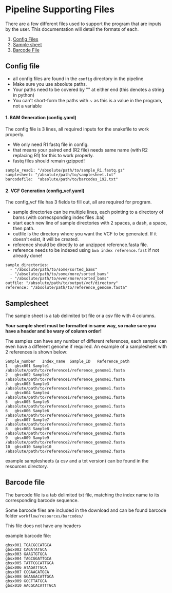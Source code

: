 <!-- [![AAFC](https://avatars1.githubusercontent.com/u/4284691?v=3&s=200)](http://www.agr.gc.ca/eng/home/)-->

# Pipeline Supporting Files 
There are a few different files used to support the program that are inputs by the user.  This documentation will detail the formats of each.

1. [Config Files](#Config-file)
2. [Sample sheet](#Samplesheet) 
2. [Barcode File](#Barcode-file)


## Config file
- all config files are found in the `config` directory in the pipeline
- Make sure you use absolute paths. 
- Your paths need to be covered by "" at either end (this denotes a string in python)
- You can't short-form the paths with ~ as this is a value in the program, not a variable

#### 1.  BAM Generation (config.yaml)

The config file is 3 lines, all required inputs for the snakefile to work properly. 
- We only need R1 fastq file in config.
- that means your paired end (R2 file) needs same name (with R2 replacing R1) for this to work properly.
- fastq files should remain gzipped!
```
sample_read1: "/absolute/path/to/sample_R1.fastq.gz"
samplesheet: "/absolute/path/to/samplesheet.txt"
barcodefile:  "absolute/path/to/barcodes_192.txt"
```

#### 2.  VCF Generation (config_vcf.yaml)

The config_vcf file has 3 fields to fill out, all are required for program.
- sample directories can be multiple lines, each pointing to a directory of bams (with correcsponding index files .bai)
- start each new line of sample directories with 2 spaces, a dash, a space, then path.
- outfile is the directory where you want the VCF to be generated.  If it doesn't exist, it will be created.
- reference should be directly to an unzipped reference.fasta file.  
- reference needs to be indexed using `bwa index reference.fast` if not already done!

```
sample_directories:
  - "/absolute/path/to/some/sorted_bams"
  - "/absolute/path/to/some/more/sorted_bams"
  - "/absolute/path/to/even/more/sorted_bams"
outfile: "/absolute/path/to/output/vcf/directory"
reference: "/absolute/path/to/reference_genome.fasta"
```

## Samplesheet
The sample sheet is a tab delimited txt file or a csv file with 4 columns.  

**Your sample sheet must be formatted in same way, so make sure you have a header and be wary of column order!**

The samples can have any number of different references, each sample can even have a different genome if required.  An example of a samplesheet with 2 references is shown below:


```
Sample_number	Index_name	Sample_ID   Reference_path
1	gbsx001	Sample1	    /absolute/path/to/reference1/reference_genome1.fasta
2	gbsx002	Sample2     /absolute/path/to/reference1/reference_genome1.fasta
3	gbsx003	Sample3	    /absolute/path/to/reference1/reference_genome1.fasta
4	gbsx004	Sample4	    /absolute/path/to/reference1/reference_genome1.fasta
5	gbsx005	Sample5	    /absolute/path/to/reference1/reference_genome1.fasta
6	gbsx006	Sample6	    /absolute/path/to/reference2/reference_genome2.fasta
7	gbsx007	Sample7	    /absolute/path/to/reference2/reference_genome2.fasta
8	gbsx008	Sample8	    /absolute/path/to/reference2/reference_genome2.fasta
9	gbsx009	Sample9     /absolute/path/to/reference2/reference_genome2.fasta
10	gbsx010	Sample10    /absolute/path/to/reference2/reference_genome2.fasta
```

example samplesheets (a csv and a txt version) can be found in the resources directory. 

## Barcode file
The barcode file is a tab delimited txt file, matching the index name to its corresponding barcode sequence.

Some barcode files are included in the download and can be found barcode folder `workflow/resources/barcodes/`

This file does not have any headers

example barcode file:

```
gbsx001	TGACGCCATGCA
gbsx002	CAGATATGCA
gbsx003	GAAGTGTGCA
gbsx004	TAGCGGATTGCA
gbsx005	TATTCGCATTGCA
gbsx006	ATAGATTGCA
gbsx007	CCGAACATGCA
gbsx008	GGAAGACATTGCA
gbsx009	GGCTTATGCA
gbsx010	AACGCACATTTGCA
```
